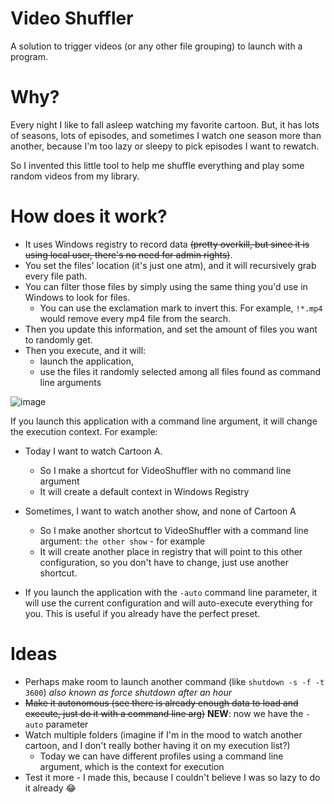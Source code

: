 # Video Shuffler
A solution to trigger videos (or any other file grouping) to launch with a program.

# Why?
Every night I like to fall asleep watching my favorite cartoon. 
But, it has lots of seasons, lots of episodes, and sometimes I watch one season more than another, because I'm too lazy or sleepy to pick episodes I want to rewatch.

So I invented this little tool to help me shuffle everything and play some random videos from my library.

# How does it work?
- It uses Windows registry to record data ~~(pretty overkill, but since it is using local user, there's no need for admin rights)~~.
- You set the files' location (it's just one atm), and it will recursively grab every file path.
- You can filter those files by simply using the same thing you'd use in Windows to look for files.
  - You can use the exclamation mark to invert this. For example, `!*.mp4` would remove every mp4 file from the search.
- Then you update this information, and set the amount of files you want to randomly get.
- Then you execute, and it will:
  - launch the application, 
  - use the files it randomly selected among all files found as command line arguments
  
![image](https://user-images.githubusercontent.com/4689962/153950324-d9064966-26b0-465c-8858-7626299dc7a4.png)

If you launch this application with a command line argument, it will change the execution context. For example:
- Today I want to watch Cartoon A.
  - So I make a shortcut for VideoShuffler with no command line argument
  - It will create a default context in Windows Registry
- Sometimes, I want to watch another show, and none of Cartoon A
  - So I make another shortcut to VideoShuffler with a command line argument: `the other show` - for example
  - It will create another place in registry that will point to this other configuration, so you don't have to change, just use another shortcut.

- If you launch the application with the `-auto` command line parameter, it will use the current configuration and will auto-execute everything for you. This is useful if you already have the perfect preset.


# Ideas
- Perhaps make room to launch another command (like `shutdown -s -f -t 3600`) _also known as force shutdown after an hour_
- ~~Make it autonomous (see there is already enough data to load and execute, just do it with a command line arg)~~ **NEW**: now we have the `-auto` parameter 
- Watch multiple folders (imagine if I'm in the mood to watch another cartoon, and I don't really bother having it on my execution list?)
  - Today we can have different profiles using a command line argument, which is the context for execution
- Test it more - I made this, because I couldn't believe I was so lazy to do it already 😂
